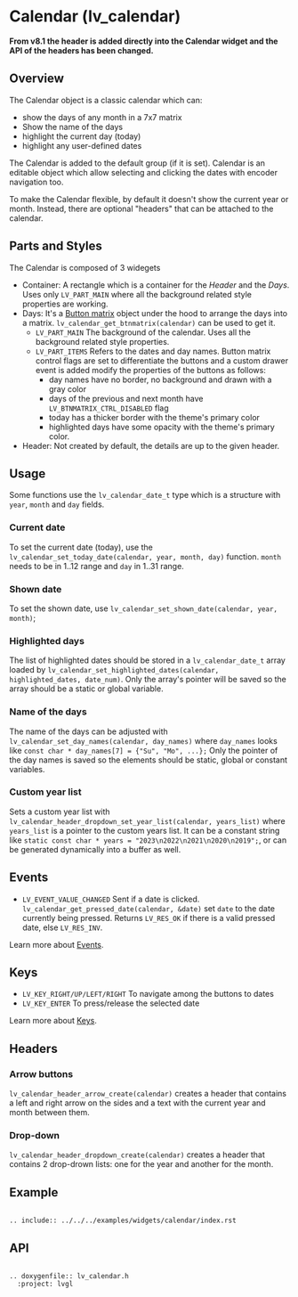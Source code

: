 # Calendar (lv_calendar)

**From v8.1 the header is added directly into the Calendar widget and the API of the headers has been changed.**

## Overview

The Calendar object is a classic calendar which can:
- show the days of any month in a 7x7 matrix
- Show the name of the days
- highlight the current day (today)
- highlight any user-defined dates

The Calendar is added to the default group (if it is set). Calendar is an editable object which allow selecting and clicking the dates with encoder navigation too.

To make the Calendar flexible, by default it doesn't show the current year or month. Instead, there are optional "headers" that can be attached to the calendar.

## Parts and Styles
The Calendar is composed of 3 widegets
- Container: A rectangle which is a container for the *Header* and the *Days*. Uses only `LV_PART_MAIN` where all the background related style properties are working.
- Days: It's a [Button matrix](/widgets/core/btnmatrix) object under the hood to arrange the days into a matrix. `lv_calendar_get_btnmatrix(calendar)` can be used to get it.
    - `LV_PART_MAIN` The background of the calendar. Uses all the background related style properties.
    - `LV_PART_ITEMS` Refers to the dates and day names. Button matrix control flags are set to differentiate the buttons and a custom drawer event is added modify the properties of the buttons as follows:
       - day names have no border, no background and drawn with a gray color
       - days of the previous and next month have `LV_BTNMATRIX_CTRL_DISABLED` flag
       - today has a thicker border with the theme's primary color
       - highlighted days have some opacity with the theme's primary color.
- Header: Not created by default, the details are up to the given header.

## Usage

Some functions use the `lv_calendar_date_t` type which is a structure with `year`, `month` and `day` fields.

### Current date
To set the current date (today), use the `lv_calendar_set_today_date(calendar, year, month, day)` function. `month` needs to be in 1..12 range and `day` in 1..31 range.

### Shown date
To set the shown date, use `lv_calendar_set_shown_date(calendar, year, month)`;

### Highlighted days

The list of highlighted dates should be stored in a `lv_calendar_date_t` array loaded by `lv_calendar_set_highlighted_dates(calendar, highlighted_dates, date_num)`.
Only the array's pointer will be saved so the array should be a static or global variable.

### Name of the days
The name of the days can be adjusted with `lv_calendar_set_day_names(calendar, day_names)` where `day_names` looks like `const char * day_names[7] = {"Su", "Mo", ...};`
Only the pointer of the day names is saved so the elements should be static, global or constant variables.

### Custom year list

Sets a custom year list with `lv_calendar_header_dropdown_set_year_list(calendar, years_list)`
where ``years_list`` is a pointer to the custom years list. It can be a constant string
like ``static const char * years = "2023\n2022\n2021\n2020\n2019";``, 
or can be generated dynamically into a buffer as well.

## Events
- `LV_EVENT_VALUE_CHANGED` Sent if a date is clicked. `lv_calendar_get_pressed_date(calendar, &date)` set `date` to the date currently being pressed. Returns `LV_RES_OK` if there is a valid pressed date, else `LV_RES_INV`.

Learn more about [Events](/overview/event).

## Keys
- `LV_KEY_RIGHT/UP/LEFT/RIGHT` To navigate among the buttons to dates
- `LV_KEY_ENTER` To press/release the selected date

Learn more about [Keys](/overview/indev).

## Headers

### Arrow buttons

`lv_calendar_header_arrow_create(calendar)` creates a header that contains a left and right arrow on the sides and a text with the current year and month between them.


### Drop-down
`lv_calendar_header_dropdown_create(calendar)` creates a header that contains 2 drop-drown lists: one for the year and another for the month.


## Example

```eval_rst

.. include:: ../../../examples/widgets/calendar/index.rst

```

## API

```eval_rst

.. doxygenfile:: lv_calendar.h
  :project: lvgl

```
